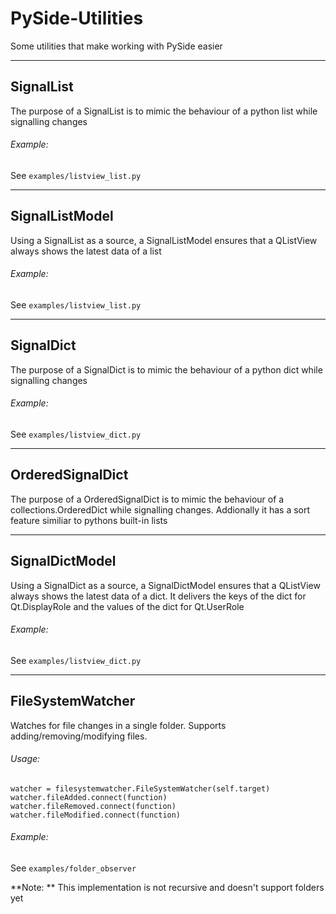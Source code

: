 # PySide-Utilities
Some utilities that make working with PySide easier

---
## SignalList
The purpose of a SignalList is to mimic the behaviour of a python list while signalling changes

###### Example:
See `examples/listview_list.py`

---
## SignalListModel
Using a SignalList as a source, a SignalListModel ensures that a QListView always shows the latest data of a list

###### Example:
See `examples/listview_list.py`

---
## SignalDict
The purpose of a SignalDict is to mimic the behaviour of a python dict while signalling changes

###### Example:
See `examples/listview_dict.py`

---
## OrderedSignalDict
The purpose of a OrderedSignalDict is to mimic the behaviour of a collections.OrderedDict while signalling changes.
Addionally it has a sort feature similiar to pythons built-in lists

---
## SignalDictModel
Using a SignalDict as a source, a SignalDictModel ensures that a QListView always shows the latest data of a dict.
It delivers the keys of the dict for Qt.DisplayRole and the values of the dict for Qt.UserRole

###### Example:
See `examples/listview_dict.py`

---
## FileSystemWatcher
Watches for file changes in a single folder. Supports adding/removing/modifying files.

###### Usage:
    watcher = filesystemwatcher.FileSystemWatcher(self.target)
    watcher.fileAdded.connect(function)
    watcher.fileRemoved.connect(function)
    watcher.fileModified.connect(function)

###### Example:
See `examples/folder_observer`

**Note: ** This implementation is not recursive and doesn't support folders yet
